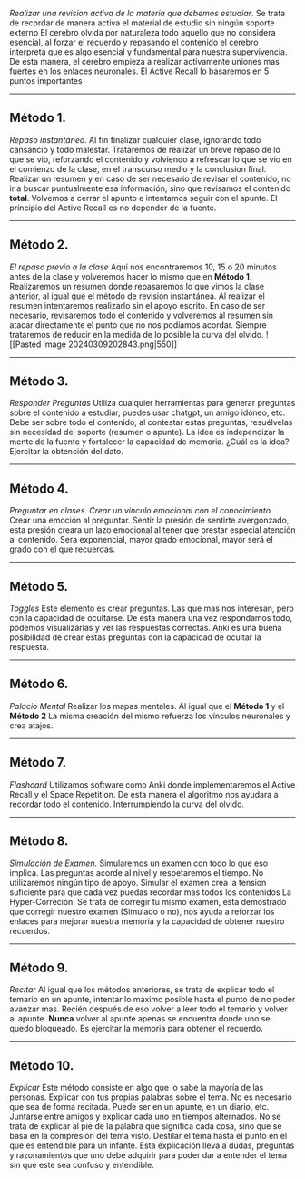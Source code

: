 _Realizar una revision activa de la materia que debemos estudiar_.
	Se trata de recordar de manera activa el material de estudio sin ningún soporte externo 
	El cerebro olvida por naturaleza todo aquello que no considera esencial, al forzar el recuerdo y repasando el contenido el cerebro interpreta que es algo esencial y fundamental para nuestra supervivencia. De esta manera, el cerebro empieza a realizar activamente uniones mas fuertes en los enlaces neuronales. 
	El Active Recall lo basaremos en 5 puntos importantes
___
##   Método 1.
_Repaso instantáneo_. 
	Al fin finalizar cualquier clase, ignorando todo cansancio y todo malestar. Trataremos de realizar un breve repaso de lo que se vio, reforzando el contenido y volviendo a refrescar lo que se vio en el comienzo de la clase, en el transcurso medio y la conclusion final.
	Realizar un resumen y en caso de ser necesario de revisar el contenido, no ir a buscar puntualmente esa información, sino que revisamos el contenido **total**. Volvemos a cerrar el apunto e intentamos seguir con el apunte. El principio del Active Recall es no depender de la fuente. 

---
## Método 2.
_El repaso previo a la clase_
	Aquí nos encontraremos 10, 15 o 20 minutos antes de la clase y volveremos hacer lo mismo que en **Método 1**. Realizaremos un resumen donde repasaremos lo que vimos la clase anterior, al igual que el método de revision instantánea. Al realizar el resumen intentaremos realizarlo sin el apoyo escrito. En caso de ser necesario, revisaremos todo el contenido y volveremos al resumen sin atacar directamente el punto que no nos podíamos acordar. 
	Siempre trataremos de reducir en la medida de lo posible la curva del olvido. 
	![[Pasted image 20240309202843.png|550]]
___
## Método 3.
_Responder Preguntas_
	Utiliza cualquier herramientas para generar preguntas sobre el contenido a estudiar, puedes usar chatgpt, un amigo idóneo, etc. 
	Debe ser sobre todo el contenido, al contestar estas preguntas, resuélvelas sin necesidad del soporte (resumen o apunte). 
	La idea es independizar la mente de la fuente y fortalecer la capacidad de memoria. 
	¿Cuál es la idea? Ejercitar la obtención del dato. 

----
## Método 4.
_Preguntar en clases. Crear un vinculo emocional con el conocimiento_. 
	Crear una emoción al preguntar. Sentir la presión de sentirte avergonzado, esta presión creara un lazo emocional al tener que prestar especial atención al contenido.
	Sera exponencial, mayor grado emocional, mayor será el grado con el que recuerdas.

----
## Método 5.
_Toggles_ 
	Este elemento es crear preguntas. Las que mas nos interesan, pero con la capacidad de ocultarse. De esta manera una vez respondamos todo, podemos visualizarlas y ver las respuestas correctas. 
	Anki es una buena posibilidad de crear estas preguntas con la capacidad de ocultar la respuesta. 

---------
## Método 6. 
_Palacio Mental_
	Realizar los mapas mentales. Al igual que el **Método 1** y el **Método 2**
	La misma creación del mismo refuerza los vínculos neuronales y crea atajos. 

----
## Método 7. 
_Flashcard_
	Utilizamos software como Anki donde implementaremos el Active Recall y el Space Repetition.
	De esta manera el algoritmo nos ayudara a recordar todo el contenido. Interrumpiendo la curva del olvido. 

---
## Método 8. 
_Simulación de Examen._
	Simularemos un examen con todo lo que eso implica. Las preguntas acorde al nivel y respetaremos el tiempo. No utilizaremos ningún tipo de apoyo. Simular el examen crea la tension suficiente para que cada vez puedas recordar mas todos los contenidos
	La Hyper-Correción: Se trata de corregir tu mismo examen, esta demostrado que corregir nuestro examen (Simulado o no), nos ayuda a reforzar los enlaces para mejorar nuestra memoria y la capacidad de obtener nuestro recuerdos. 

----
## Método 9.
_Recitar_ 
	Al igual que los métodos anteriores, se trata de explicar todo el temario en un apunte, intentar lo máximo posible hasta el punto de no poder avanzar mas. Recién después de eso volver a leer todo el temario y volver al apunte. 
	**Nunca** volver al apunte apenas se encuentra donde uno se quedo bloqueado. Es ejercitar la memoria para obtener el recuerdo. 

----
## Método 10.
_Explicar_ 
	Este método consiste en algo que lo sabe la mayoría de las personas. 
	Explicar con tus propias palabras sobre el tema. No es necesario que sea de forma recitada. Puede ser en un apunte, en un diario, etc. 
	Juntarse entre amigos y explicar cada uno en tiempos alternados. 
	No se trata de explicar al pie de la palabra que significa cada cosa, sino que se basa en la compresión del tema visto. Destilar el tema hasta el punto en el que es entendible para un infante. Esta explicación lleva a dudas, preguntas y razonamientos que uno debe adquirir para poder dar a entender el tema sin que este sea confuso y entendible. 
